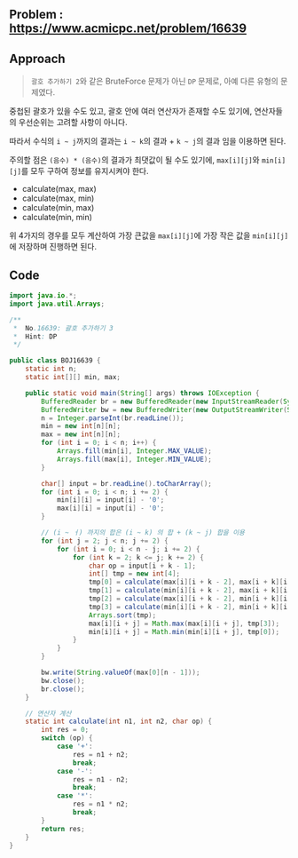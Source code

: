 ## Problem : https://www.acmicpc.net/problem/16639



## Approach

> `괄호 추가하기 2`와 같은 BruteForce 문제가 아닌 `DP` 문제로, 아예 다른 유형의 문제였다.



중첩된 괄호가 있을 수도 있고, 괄호 안에 여러 연산자가 존재할 수도 있기에, 연산자들의 우선순위는 고려할 사항이 아니다.

따라서 수식의 `i ~ j`까지의 결과는 `i ~ k`의 결과 + `k ~ j`의 결과 임을 이용하면 된다.



주의할 점은 `(음수) * (음수)`의 결과가 최댓값이 될 수도 있기에, `max[i][j]`와 `min[i][j]`를 모두 구하여 정보를 유지시켜야 한다.

- calculate(max, max)
- calculate(max, min)
- calculate(min, max)
- calculate(min, min)

위 4가지의 경우를 모두 계산하여 가장 큰값을 `max[i][j]`에 가장 작은 값을 `min[i][j]`에 저장하며 진행하면 된다.



## Code

```java
import java.io.*;
import java.util.Arrays;

/**
 *  No.16639: 괄호 추가하기 3
 *  Hint: DP
 */

public class BOJ16639 {
    static int n;
    static int[][] min, max;

    public static void main(String[] args) throws IOException {
        BufferedReader br = new BufferedReader(new InputStreamReader(System.in));
        BufferedWriter bw = new BufferedWriter(new OutputStreamWriter(System.out));
        n = Integer.parseInt(br.readLine());
        min = new int[n][n];
        max = new int[n][n];
        for (int i = 0; i < n; i++) {
            Arrays.fill(min[i], Integer.MAX_VALUE);
            Arrays.fill(max[i], Integer.MIN_VALUE);
        }

        char[] input = br.readLine().toCharArray();
        for (int i = 0; i < n; i += 2) {
            min[i][i] = input[i] - '0';
            max[i][i] = input[i] - '0';
        }

        // (i ~ ㅓ) 까지의 합은 (i ~ k) 의 합 + (k ~ j) 합을 이용
        for (int j = 2; j < n; j += 2) {
            for (int i = 0; i < n - j; i += 2) {
                for (int k = 2; k <= j; k += 2) {
                    char op = input[i + k - 1];
                    int[] tmp = new int[4];
                    tmp[0] = calculate(max[i][i + k - 2], max[i + k][i + j], op);
                    tmp[1] = calculate(min[i][i + k - 2], max[i + k][i + j], op);
                    tmp[2] = calculate(max[i][i + k - 2], min[i + k][i + j], op);
                    tmp[3] = calculate(min[i][i + k - 2], min[i + k][i + j], op);
                    Arrays.sort(tmp);
                    max[i][i + j] = Math.max(max[i][i + j], tmp[3]);
                    min[i][i + j] = Math.min(min[i][i + j], tmp[0]);
                }
            }
        }

        bw.write(String.valueOf(max[0][n - 1]));
        bw.close();
        br.close();
    }

    // 연산자 계산
    static int calculate(int n1, int n2, char op) {
        int res = 0;
        switch (op) {
            case '+':
                res = n1 + n2;
                break;
            case '-':
                res = n1 - n2;
                break;
            case '*':
                res = n1 * n2;
                break;
        }
        return res;
    }
}
```

